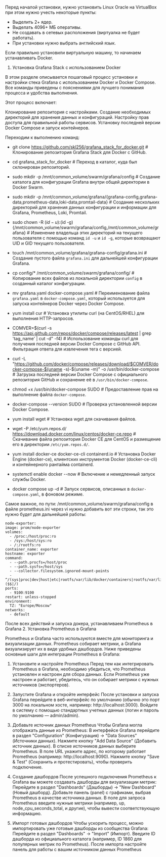 Перед началой установки, нужно установить Linux Oracle на VirtualBox при этом нужно учесть некоторые пункты:

- Выделить 2+ ядер.
- Выделать 4096+ МБ оперативы.
- Не создавать в сетевых расположения (виртуалка не будет работать).
- При установки нужно выбрать английский язык.

Если правильно установили виртуальную машину, то начинаем устанавливать Docker.

1. Установка Grafana Stack с использованием Docker

В этом разделе описывается пошаговый процесс установки и настройки стека Grafana с использованием Docker и Docker Compose. Все команды приведены с пояснениями для лучшего понимания процесса и удобства выполнения.

Этот процесс включает:

Клонирование репозитория с настройками.
Создание необходимых директорий для хранения данных и конфигураций.
Настройку прав доступа для правильной работы сервисов.
Установку последней версии Docker Compose и запуск контейнеров.

Переходим к выполнению команд:

- git clone https://github.com/skl256/grafana_stack_for_docker.git          # Клонирование репозитория Grafana Stack для Docker с GitHub.

- cd grafana_stack_for_docker                                               # Переход в каталог, куда был склонирован репозиторий.

- sudo mkdir -p /mnt/common_volume/swarm/grafana/config                     # Создание каталога для конфигурации Grafana внутри общей директории в Docker Swarm.

- sudo mkdir -p /mnt/common_volume/grafana/{grafana-config,grafana-data,prometheus-data,loki-data,promtail-data}
                                                                            # Создание нескольких директорий для хранения данных конфигурации и информации для Grafana, Prometheus, Loki, Promtail.
                                                                          
- sudo chown -R $(id -u):$(id -g) {/mnt/common_volume/swarm/grafana/config,/mnt/common_volume/grafana}
                                                                            # Изменение владельца этих директорий на текущего пользователя с помощью команд `id -u` и `id -g`, которые возвращают UID и GID текущего пользователя.
                                                                          
- touch /mnt/common_volume/grafana/grafana-config/grafana.ini               # Создание пустого файла `grafana.ini` для дальнейшей конфигурации Grafana.

- cp config/* /mnt/common_volume/swarm/grafana/config/                      # Копирование всех файлов из локальной директории `config` в созданный каталог конфигурации.

- mv grafana.yaml docker-compose.yaml                                       # Переименование файла `grafana.yaml` в `docker-compose.yaml`, который используется для запуска контейнеров Docker через Docker Compose.

- yum install cur                                                           # Установка утилиты curl (на CentOS/RHEL) для выполнения HTTP-запросов.

- COMVER=$(curl -s https://api.github.com/repos/docker/compose/releases/latest | grep 'tag_name' | cut -d\" -f4)
                                                                            # Использование команды curl для получения последней версии Docker Compose с GitHub API. Фильтрация ответа для извлечения тега с версией.
                                                                          
- curl -L "https://github.com/docker/compose/releases/download/$COMVER/docker-compose-$(uname -s)-$(uname -m)" -o /usr/bin/docker-compose
                                                                            # Загрузка последней версии Docker Compose с официального репозитория GitHub и сохранение её в `/usr/bin/docker-compose`.
                                                                          
- chmod +x /usr/bin/docker-compose SUDO                                     # Предоставление прав на выполнение файла `docker-compose`.

- docker-compose --version SUDO                                             # Проверка установленной версии Docker Compose.

- yum install wget                                                          # Установка wget для скачивания файлов.

- wget -P /etc/yum.repos.d/ https://download.docker.com/linux/centos/docker-ce.repo
                                                                            # Скачивание файла репозитория Docker CE для CentOS и размещение его в директории `/etc/yum.repos.d/`.

- yum install docker-ce docker-ce-cli containerd.io                         # Установка Docker Engine (docker-ce), клиентских инструментов Docker (docker-ce-cli) и контейнерного рантайма containerd.

- systemctl enable docker --now                                             # Включение и немедленный запуск службы Docker.

- docker compose up -d                                                      # Запуск сервисов, описанных в `docker-compose.yaml`, в фоновом режиме.

Самое важное, по пути: /mnt/common_volume/swarm/grafana/config в файле prometheus.ini через vi нужно добавить вот эти строки, так это нужно будет для дальнейшей работы:

    node-exporter: 
    image: prom/node-exporter 
    volumes: 
      - /proc:/host/proc:ro 
      - /sys:/host/sys:ro 
      - /:/rootfs:ro 
    container_name: exporter 
    hostname: exporter 
    command: 
      - --path.procfs=/host/proc 
      - --path.sysfs=/host/sys 
      - --collector.filesystem.ignored-mount-points 
      - ^/(sys|proc|dev|host|etc|rootfs/var/lib/docker/containers|rootfs/var/lib/docker/overlay2|rootfs/run/docker/netns|rootfs/var/lib/docker/aufs)($$|/) 
    ports: 
      - 9100:9100 
    restart: unless-stopped 
    environment: 
      TZ: "Europe/Moscow" 
    networks: 
      - default

После всех действий и запуска докера, устанавливаем Prometheus в Grafana
2. Установка Prometheus в Grafana

Prometheus и Grafana часто используются вместе для мониторинга и визуализации данных. Prometheus собирает метрики, а Grafana визуализирует их в виде удобных дашбордов. Ниже приведены основные шаги для интеграции Prometheus в Grafana:

1. Установите и настройте Prometheus
    Перед тем как интегрировать Prometheus в Grafana, необходимо убедиться, что Prometheus установлен и настроен для сбора данных. Если Prometheus уже настроен и работает, убедитесь, что он собирает метрики с нужных источников (экспортеров).

2. Запустите Grafana и откройте интерфейс
    После установки и запуска Grafana перейдите в веб-интерфейс по умолчанию (обычно это порт 3000 на локальном хосте, например: http://localhost:3000). Войдите в систему с помощью стандартных учетных данных (логин и пароль по умолчанию — admin/admin).

3. Добавьте источник данных Prometheus
    Чтобы Grafana могла отображать данные из Prometheus:
        В интерфейсе Grafana перейдите в раздел "Configuration" (Конфигурация) -> "Data Sources" (Источники данных).
        Нажмите кнопку "Add Data Source" (Добавить источник данных).
        В списке источников данных выберите Prometheus.
        В поле URL укажите адрес, по которому работает Prometheus (например: http://localhost:9090).
        Нажмите кнопку "Save & Test" (Сохранить и протестировать), чтобы проверить подключение.

4. Создание дашбордов
    После успешного подключения Prometheus к Grafana вы можете создавать дашборды для визуализации метрик:
        Перейдите в раздел "Dashboards" (Дашборды) -> "New Dashboard" (Новый дашборд).
        Добавьте панель (panel) с графиками, выбрав Prometheus в качестве источника данных.
        В поле для запроса Prometheus введите нужные метрики (например, up, node_cpu_seconds_total, и другие), чтобы вывести соответствующую информацию.

5. Импорт готовых дашбордов
    Чтобы ускорить процесс, можно импортировать уже готовые дашборды из сообщества Grafana:
        Перейдите в раздел "Dashboards" -> "Import" (Импорт).
        Введите ID дашборда из официального каталога (например, ID 1860 для популярных метрик по Prometheus).
        После импорта настройте панель для работы с вашим источником данных Prometheus
